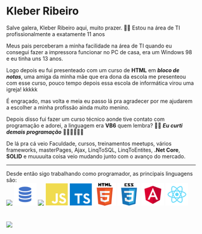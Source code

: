 <!--<img src="https://github.com/KleberRibeiro89/kleberribeiro89/blob/main/Kleber.jpg?raw=true" />-->

<h1>Kleber Ribeiro</h1>
Salve galera, Kleber Ribeiro aqui, muito prazer.  👊🏿
Estou na área de TI profissionalmente a exatamente 11 anos

Meus pais perceberam a minha facilidade na área de TI quando eu consegui fazer a impressora funcionar no PC de casa, era um Windows 98 e eu tinha uns 13 anos.

Logo depois eu fui presenteado com um curso de **HTML** em ***bloco de notas***, uma amiga da minha mãe que era dona da escola me presenteou com esse curso, pouco tempo depois essa escola de informática virou uma igreja! kkkkk

É engraçado, mas volta e meia eu passo lá pra agradecer por me ajudarem a escolher a minha profissão ainda muito menino.

Depois disso fui fazer um curso técnico aonde tive contato com programação e adorei, a linguagem era **VB6** quem lembra? 👴🏿 ***Eu curti demais programação*** 👍🏿👍🏿👍🏿

De lá pra cá veio Faculdade, cursos, treinamentos meetups, vários frameworks, masterPages, Ajax,  LinqToSQL, LinqToEntites, **.Net Core**, **SOLID**  e muuuuita coisa veio mudando junto com o avanço do mercado.
<hr />
Desde então sigo trabalhando como programador, as principais linguagens são: 
<br>
<code><img height="60px" src="https://cdn.jsdelivr.net/gh/devicons/devicon/icons/dotnetcore/dotnetcore-original.svg"></code>
<code><img height="60px" src="https://raw.githubusercontent.com/github/explore/80688e429a7d4ef2fca1e82350fe8e3517d3494d/topics/sql/sql.png"></code>
<code><img height="60px" src="https://cdn.jsdelivr.net/gh/devicons/devicon/icons/oracle/oracle-original.svg"></code>
<code><img height="60px" src="https://raw.githubusercontent.com/devicons/devicon/master/icons/javascript/javascript-plain.svg"></code>
<code><img height="60px" src="https://raw.githubusercontent.com/devicons/devicon/master/icons/typescript/typescript-plain.svg"></code>
<code><img height="60px" src="https://raw.githubusercontent.com/github/explore/80688e429a7d4ef2fca1e82350fe8e3517d3494d/topics/html/html.png"></code>
<code><img height="60px" src="https://raw.githubusercontent.com/github/explore/80688e429a7d4ef2fca1e82350fe8e3517d3494d/topics/css/css.png"></code>
<code><img height="60px" src="https://raw.githubusercontent.com/github/explore/80688e429a7d4ef2fca1e82350fe8e3517d3494d/topics/angular/angular.png"></code>
<code><img height="60px" src="https://raw.githubusercontent.com/github/explore/80688e429a7d4ef2fca1e82350fe8e3517d3494d/topics/react/react.png"></code>

#
 <div>
  <a href="https://github.com/kleberribeiro89">
    <!--<img height="200em" src="https://github-readme-stats.vercel.app/api?username=kleberribeiro89&show_icons=true&theme=dark&include_all_commits=true&count_private=true"/>-->
    <img height="200em" src="https://github-readme-stats.vercel.app/api/top-langs/?username=kleberribeiro89&layout=compact&langs_count=7&theme=dark"/>
  </a>
</div>

<!--![](https://komarev.com/ghpvc/?username=kleberribeiro89&color=006bed)-->
